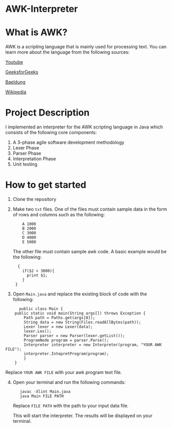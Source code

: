 # AWK-Interpreter

# What is AWK?
AWK is a scripting language that is mainly used for processing text. You can learn more about the language from the following sources:

[Youtube](https://www.youtube.com/watch?v=oPEnvuj9QrI)

[GeeksforGeeks](https://www.geeksforgeeks.org/linux-unix/awk-command-unixlinux-examples/)

[Baeldung](https://www.baeldung.com/linux/awk-guide)

[Wikipedia](https://en.wikipedia.org/wiki/AWK)

# Project Description
I implemented an interpreter for the AWK scripting language in Java which consists of the following core components:

1) A 3-phase agile software development methodology
2) Lexer Phase
3) Parser Phase
4) Interpretation Phase
5) Unit testing

# How to get started

1) Clone the repository 
2) Make two ```txt``` files. One of the files must contain sample data in the form of rows and columns such as the following:
   ```
       A 1000
       B 2000
       C 3000
       D 4000
       E 5000
   ```
   The other file must contain sample awk code. A basic example would be the following:

   ```
     {
       if($2 > 3000){
         print $1;
       }
    }
    ```
3) Open ```Main.java``` and replace the existing block of code with the following:

```
      public class Main {
	public static void main(String args[]) throws Exception {
		Path path = Paths.get(args[0]);
		String data = new String(Files.readAllBytes(path));
		Lexer lexer = new Lexer(data);
		lexer.Lex();
		Parser parser = new Parser(lexer.getList()); 
		ProgramNode program = parser.Parse();
        Interpreter interpreter = new Interpreter(program, "YOUR AWK FILE");
        interpreter.IntepretProgram(program);
		}
	}
```
 Replace ```YOUR AWK FILE``` with your awk program text file.

4) Open your terminal and run the following commands:
      ```
         javac -Xlint Main.java
         java Main FILE PATH
      ```
   Replace ```FILE PATH``` with the path to your input data file.

   This will start the interpreter. The results will be displayed on your terminal.


